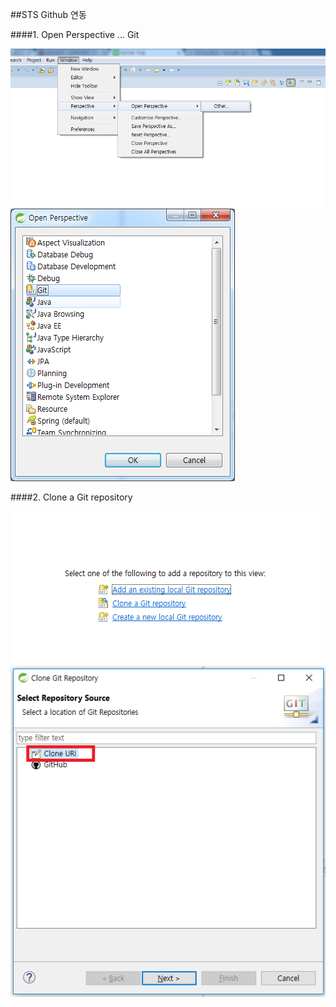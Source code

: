 ##STS Github 연동

####1. Open Perspective  ... Git

![](https://github.com/diffth/spingboot-war/blob/master/readmeImg/g01.png)
![](https://github.com/diffth/spingboot-war/blob/master/readmeImg/g02.png)

####2. Clone a Git repository

![](https://github.com/diffth/spingboot-war/blob/master/readmeImg/g03.png)
![](https://github.com/diffth/spingboot-war/blob/master/readmeImg/g04.png)
